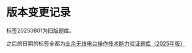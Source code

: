 # 版本变更记录

标签20250801为旧版题库。

之后的日期的标签全都为[业余无线电台操作技术能力验证题库（2025年版）](http://www.crac.org.cn/News/Detail?ID=5f42557b067b4fac9cd74184b19a70e8)